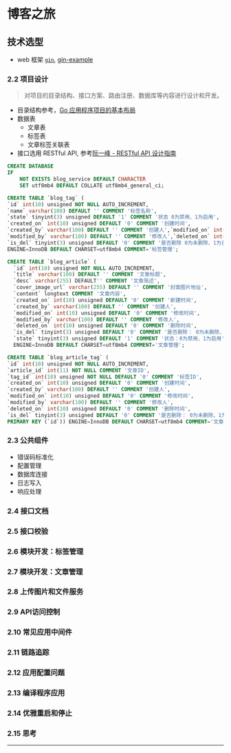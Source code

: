 # 博客之旅

## 技术选型

* web 框架 [`gin`](https://github.com/gin-gonic/gin), [gin-example](https://github.com/eddycjy/go-gin-example)

### 2.2 项目设计

> 对项目的目录结构、接口方案、路由注册、数据库等内容进行设计和开发。

* 目录结构参考，[Go 应用程序项目的基本布局](https://github.com/golang-standards/project-layout)
* 数据表
  * 文章表
  * 标签表
  * 文章标签关联表
* 接口选用 RESTful API, 参考[阮一峰 - RESTful API 设计指南](http://www.ruanyifeng.com/blog/2014/05/restful_api.html)

```sql
CREATE DATABASE
IF
    NOT EXISTS blog_service DEFAULT CHARACTER
    SET utf8mb4 DEFAULT COLLATE utf8mb4_general_ci;

CREATE TABLE `blog_tag` (
`id` int(10) unsigned NOT NULL AUTO_INCREMENT,
`name` varchar(100) DEFAULT '' COMMENT '标签名称',
`state` tinyint(3) unsigned DEFAULT '1' COMMENT '状态 0为禁用、1为启用',
`created_on` int(10) unsigned DEFAULT '0' COMMENT '创建时间',
`created_by` varchar(100) DEFAULT '' COMMENT '创建人',`modified_on` int(10) unsigned DEFAULT '0' COMMENT '修改时间',
`modified_by` varchar(100) DEFAULT '' COMMENT '修改人',`deleted_on` int(10) unsigned DEFAULT '0' COMMENT '删除时间',
`is_del` tinyint(3) unsigned DEFAULT '0' COMMENT '是否删除 0为未删除、1为已删除',PRIMARY KEY (`id`))
ENGINE=InnoDB DEFAULT CHARSET=utf8mb4 COMMENT='标签管理';

CREATE TABLE `blog_article` (
  `id` int(10) unsigned NOT NULL AUTO_INCREMENT,
  `title` varchar(100) DEFAULT '' COMMENT '文章标题',
  `desc` varchar(255) DEFAULT'' COMMENT '文章简述',
  `cover_image_url` varchar(255) DEFAULT '' COMMENT '封面图片地址',
  `content` longtext COMMENT '文章内容',
  `created_on` int(10) unsigned DEFAULT '0' COMMENT '新建时间',
  `created_by` varchar(100) DEFAULT '' COMMENT '创建人',
  `modified_on` int(10) unsigned DEFAULT '0' COMMENT '修改时间',
  `modified_by` varchar(100) DEFAULT '' COMMENT '修改人',
  `deleted_on` int(10) unsigned DEFAULT '0' COMMENT '删除时间',
  `is_del` tinyint(3) unsigned DEFAULT '0' COMMENT '是否删除： 0为未删除、1为已删除',
  `state` tinyint(3) unsigned DEFAULT '1' COMMENT '状态：0为禁用、1为启用',  PRIMARY KEY (`id`))
  ENGINE=InnoDB DEFAULT CHARSET=utf8mb4 COMMENT='文章管理';

CREATE TABLE `blog_article_tag` (
`id` int(10) unsigned NOT NULL AUTO_INCREMENT,
`article_id` int(11) NOT NULL COMMENT '文章ID',
`tag_id` int(10) unsigned NOT NULL DEFAULT '0' COMMENT '标签ID',
`created_on` int(10) unsigned DEFAULT '0' COMMENT '创建时间',
`created_by` varchar(100) DEFAULT '' COMMENT '创建人',
`modified_on` int(10) unsigned DEFAULT '0' COMMENT '修改时间',
`modified_by` varchar(100) DEFAULT '' COMMENT '修改人',
`deleted_on` int(10) unsigned DEFAULT '0' COMMENT '删除时间',
`is_del` tinyint(3) unsigned DEFAULT '0' COMMENT '是否删除： 0为未删除、1为已删除',
PRIMARY KEY (`id`)) ENGINE=InnoDB DEFAULT CHARSET=utf8mb4 COMMENT='文章标签关联';

```

### 2.3 公共组件

* 错误码标准化
* 配置管理
* 数据库连接
* 日志写入
* 响应处理

### 2.4 接口文档

### 2.5 接口校验

### 2.6 模块开发：标签管理

### 2.7 模块开发：文章管理

### 2.8 上传图片和文件服务

### 2.9 API访问控制

### 2.10 常见应用中间件

### 2.11 链路追踪

### 2.12 应用配置问题

### 2.13 编译程序应用

### 2.14 优雅重启和停止

### 2.15 思考

---
